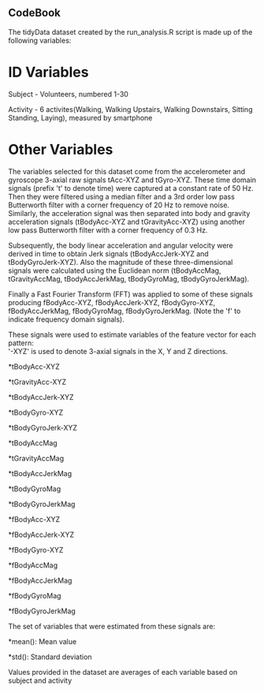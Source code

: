 ## CodeBook

The tidyData dataset created by the run_analysis.R script is made up of the following variables:

# ID Variables
Subject - Volunteers, numbered 1-30

Activity - 6 activites(Walking, Walking Upstairs, Walking Downstairs, Sitting Standing, Laying), measured by smartphone

# Other Variables
The variables selected for this dataset come from the accelerometer and gyroscope 3-axial raw signals tAcc-XYZ and tGyro-XYZ. These time domain signals (prefix 't' to denote time) were captured at a constant rate of 50 Hz. Then they were filtered using a median filter and a 3rd order low pass Butterworth filter with a corner frequency of 20 Hz to remove noise. Similarly, the acceleration signal was then separated into body and gravity acceleration signals (tBodyAcc-XYZ and tGravityAcc-XYZ) using another low pass Butterworth filter with a corner frequency of 0.3 Hz. 

Subsequently, the body linear acceleration and angular velocity were derived in time to obtain Jerk signals (tBodyAccJerk-XYZ and tBodyGyroJerk-XYZ). Also the magnitude of these three-dimensional signals were calculated using the Euclidean norm (tBodyAccMag, tGravityAccMag, tBodyAccJerkMag, tBodyGyroMag, tBodyGyroJerkMag). 

Finally a Fast Fourier Transform (FFT) was applied to some of these signals producing fBodyAcc-XYZ, fBodyAccJerk-XYZ, fBodyGyro-XYZ, fBodyAccJerkMag, fBodyGyroMag, fBodyGyroJerkMag. (Note the 'f' to indicate frequency domain signals). 

These signals were used to estimate variables of the feature vector for each pattern:  
'-XYZ' is used to denote 3-axial signals in the X, Y and Z directions.

*tBodyAcc-XYZ

*tGravityAcc-XYZ

*tBodyAccJerk-XYZ

*tBodyGyro-XYZ

*tBodyGyroJerk-XYZ

*tBodyAccMag

*tGravityAccMag

*tBodyAccJerkMag

*tBodyGyroMag

*tBodyGyroJerkMag

*fBodyAcc-XYZ

*fBodyAccJerk-XYZ

*fBodyGyro-XYZ

*fBodyAccMag

*fBodyAccJerkMag

*fBodyGyroMag

*fBodyGyroJerkMag


The set of variables that were estimated from these signals are: 

*mean(): Mean value

*std(): Standard deviation


Values provided in the dataset are averages of each variable based on subject and activity
